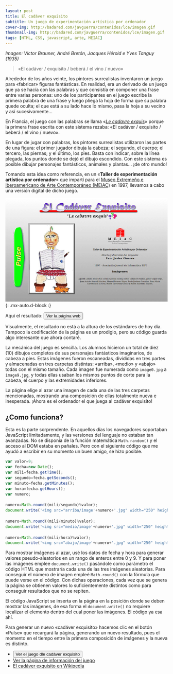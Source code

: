 ```yaml
---
layout: post
title: El cadáver exquisito
subtitle: Un juego de experimentación artística por ordenador
cover-img: http://badared.com/javguerra/contenidos/lce/imagen.gif
thumbnail-img: http://badared.com/javguerra/contenidos/lce/imagen.gif
tags: [HTML, CSS, javascript, arte, MEIAC]
---
```

_Imagen: Victor Brauner, André Bretón, Jacques Hérold e Yves Tanguy (1935)_

>«El cadáver / exquisito / beberá / el vino / nuevo»

Alrededor de los años veinte, los pintores surrealistas inventaron un juego para «fabricar» figuras fantásticas. En realidad, era un derivado de un juego que ya se hacía con las palabras y que consistía en componer una frase entre varias personas: uno de los participantes en el juego escribe la primera palabra de una frase y luego pliega la hoja de forma que su palabra quede oculta; el que está a su lado hace lo mismo, pasa la hoja a su vecino y así sucesivamente... 

En Francia, el juego con las palabras se llama «[_Le cadavre exquis_](https://es.wikipedia.org/wiki/Cad%C3%A1ver_exquisito)» porque la primera frase escrita con este sistema rezaba: «El cadáver / exquisito / beberá / el vino / nuevo».

En lugar de jugar con palabras, los pintores surrealistas utilizaron las partes de una figura: el primer jugador dibuja la cabeza; el segundo, el cuerpo; el tercero, las piernas; y el último, los pies. Basta con indicar, sobre la línea plegada, los puntos donde se dejó el dibujo escondido. Con este sistema es posible dibujar personajes fantásticos, animales y plantas... ¡de otro mundo!

Tomando esta idea como referencia, en un «**Taller de experimentación artística por ordenador**» que impartí para el [Museo Extremeño e Iberoamericano de Arte Contemporáneo (MEIAC)](http://meiac.es) en 1997, llevamos a cabo una versión digital de dicho juego.

![Página web](/assets/img/el-cadaver-exquisito.png){: .mx-auto.d-block :}

Aquí el resultado: [<button>Ver la página web</button>](http://badared.com/javguerra/contenidos/lce/juego.htm)

Visualmente, el resultado no está a la altura de los estándares de hoy día. Tampoco la codificación de la página es un prodigio, pero su código guarda algo interesante que ahora contaré.

La mecánica del juego es sencilla. Los alumnos hicieron un total de diez (10) dibujos completos de sus personajes fantásticos imaginarios, de cabeza a pies. Estas imágenes fueron escaneadas, divididas en tres partes y almacenadas en tres carpetas distintas: «arriba», «medio» y «abajo» todas con el mismo tamaño. Cada imagen fue numerada como ```image0.jpg``` a ```image9.jpg```, y todas ellas usaban los mismos puntos de corte para la cabeza, el cuerpo y las extremidades inferiores.

La página elige al azar una imagen de cada una de las tres carpetas mencionadas, mostrando una composición de ellas totalmente nueva e inesperada. ¡Ahora es el ordenador el que juega al cadáver exquisito!

## ¿Como funciona?

Esta es la parte sorprendente. En aquellos días los navegadores soportaban JavaScript limitadamente, y las versiones del lenguaje no estaban tan avanzadas. No se disponía de la función matemática ```Math.random()``` y el acceso al DOM estaba en pañales. Pero con el siguiente código que me ayudó a escribir en su momento un buen amigo, se hizo posible.

```javascript
var valor=9;
var fecha=new Date();
var mili=fecha.getTime();	    
var segundo=fecha.getSeconds();
var minuto=fecha.getMinutes();	    
var hora=fecha.getHours();
var numero;

numero=Math.round((mili/segundo)%valor);
document.write('<img src="arriba/image'+numero+'.jpg" width="250" height="130"><br>');
	    
numero=Math.round((mili/minuto)%valor);
document.write('<img src="medio/image'+numero+'.jpg" width="250" height="130"><br>');

numero=Math.round((mili/hora)%valor);
document.write('<img src="abajo/image'+numero+'.jpg" width="250" height="130"><br>');
```

Para mostrar imágenes al azar, usé los datos de fecha y hora para generar valores pseudo-aleatorios en un rango de enteros entre 0 y 9. Y para poner las imágenes emplee ```document.write()``` pasándole como parámetro el código HTML que mostraría cada una de las tres imágenes aleatorias. Para conseguir el número de imagen empleé ```Math.round()``` con la fórmula que puede verse en el código. Con dichas operaciones, cada vez que se genera la página se obtienen valores lo suficientemente distintos como para conseguir resultados que no se repiten.

El código JavaScript se inserta en la página en la posición donde se deben mostrar las imágenes, de esa forma el ```document.write()``` no requiere localizar el elemento dentro del cual poner las imágenes. El código ya esa ahí.

Para generar un nuevo «cadáver exquisito» hacemos clic en el botón «Pulse» que recargará la página, generando un nuevo resultado, pues el momento en el tiempo entre la primera composición de imágenes y la nueva es distinto.

* [<button>Ver el juego dle cadáver exquisito</button>](http://badared.com/javguerra/contenidos/lce/juego.htm)
* [Ver la página de información del juego](http://badared.com/javguerra/contenidos/lce/juego.htm)
* [El cadáver exquisito en Wikipedia](https://es.wikipedia.org/wiki/Cad%C3%A1ver_exquisito)